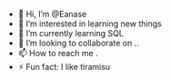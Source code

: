 - 👋 Hi, I’m @Eanase
- 👀 I’m interested in learning new things
- 🌱 I’m currently learning SQL
- 💞️ I’m looking to collaborate on ..
- 📫 How to reach me .
- ⚡ Fun fact: I like tiramisu

<!---
Eanase/Eanase is a ✨ special ✨ repository because its `README.md` (this file) appears on your GitHub profile.
You can click the Preview link to take a look at your changes.
--->
